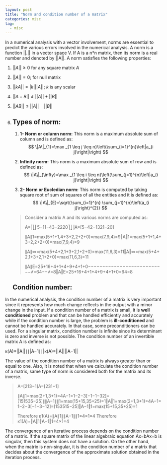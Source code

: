 ```yaml
---
layout: post
title: "Norm and condition number of a matrix"
categories: misc
tag: 
  - misc
---
```


In a numerical analysis with a vector involvement, norms are essential to predict the various errors involved in the numerical analysis. A norm is a function ||.|| in a vector space V. If A is a n*n matrix, then its norm is a real number and denoted by ||A||. A norm satisfies the following properties:

1. $||A|| \geq 0$ for any square matrix $A$
2. $||A||=0$; for null matrix
3. $||kA||=|k| ||A||$; $k$ is any scalar
4. $||A+B|| \leq||A||+||B||$
5. $||AB|| \leq||A|| \quad||B||$

3. ## Types of norm:

   1. **1- Norm or column norm:** This norm is a maximum absolute sum of column and is defined as:
      $$
      \|A\|_{1}=\max _{1 \leq j \leq n}\left(\sum_{i=1}^{n}\left|a_{i j}\right|\right)
      $$
   
   2. **Infinity norm:** This norm is a maximum absolute sum of row and is defined as:
      $$
      \|A\|_{\infty}=\max _{1 \leq i \leq n}\left(\sum_{j=1}^{n}\left|a_{i j}\right|\right)
      $$
   
   3. **2- Norm or Eucledian norm:** This norm is computed by taking square root of sum of squares of all the entities and it is defined as:
      $$
      \|A\|_{E}=\sqrt{\sum_{i=1}^{n} \sum_{j=1}^{n}\left(a_{i j}\right)^{2}}
      $$
   
   
   
   > Consider a matrix A and its various norms are computed as:
   >
   > A=⎡⎣⎢5−11−43−2220⎤⎦⎥A=[5−42−1321−20]
   >
   > ∥A∥1=max(5+1+1,4+3+2,2+2+0)=max(7,9,4)=9‖A‖1=max(5+1+1,4+3+2,2+2+0)=max(7,9,4)=9
   >
   > ∥A∥∞=max(5+4+2,1+3+2,1+2+0)=max(11,6,3)=11‖A‖∞=max(5+4+2,1+3+2,1+2+0)=max(11,6,3)=11
   >
   > ∥A∥E=25+16+4+1+4+9+4+1+0−−−−−−−−−−−−−−−−−−−−−−−−−−−√=64−−√=8‖A‖E=25+16+4+1+4+9+4+1+0=64=8
   
   ## **Condition number:**

 In the numerical analysis, the condition number of a matrix is very important since it represents how much change reflects in the output with a minor change in the input. If a condition number of a matrix is small, it is **well conditioned** problem and that can be handled efficiently and accurately while if the condition number is large, the problem is **ill-conditioned** and cannot be handled accurately. In that case, some preconditioners can be used. For a singular matrix, condition number is infinite since its determinant is zero and inverse is not possible. The condition number of an invertible matrix A is defined as:



κ(A)=||A||∣∣|A−1∣∣|κ(A)=||A||||A−1||



The value of the condition number of a matrix is always greater than or equal to one. Also, it is noted that when we calculate the condition number of a matrix, same type of norm is considered both for the matrix and its inverse.

> A=[213−1]A=[231−1]
>
> ∥A∥1=max(2+1,3+1)=4A−1=1−2−3[−1−1−32]=[151535−25]∥∥A−1∥∥1=max(15+15,35+25)=1‖A‖1=max(2+1,3+1)=4A−1=1−2−3[−1−3−12]=[153515−25]‖A−1‖1=max(15+15,35+25)=1
>
>  Therefore κ1(A)=∥A∥1∥∥A−1∥∥1=4×1=4 Therefore κ1(A)=‖A‖1‖A−1‖1=4×1=4

The convergence of an iterative process depends on the condition number of a matrix.  If the square matrix of the linear algebraic equation Ax=bAx=b is singular, then this system does not have a solution. On the other hand, when the matrix is non-singular, it is the condition number of a matrix that decides about the convergence of the approximate solution obtained in the iteration process.
